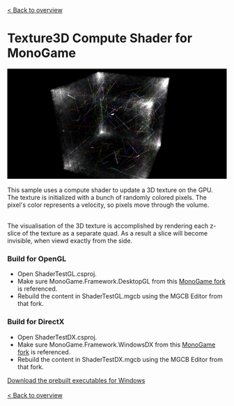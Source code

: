 [< Back to overview](https://github.com/cpt-max/MonoGame-Shader-Samples/tree/overview)

# Texture3D Compute Shader for MonoGame

![Screenshots](https://github.com/cpt-max/MonoGame-Shader-Samples/blob/overview/Screenshots/Texture3D.jpg?raw=true)

This sample uses a compute shader to update a 3D texture on the GPU.<br>
The texture is initialized with a bunch of randomly colored pixels. The pixel's color represents a velocity, so pixels move through the volume.<br><br>

The visualisation of the 3D texture is accomplished by rendering each z-slice of the texture as a separate quad. As a result a slice will become invisible, when viewd exactly from the side.

### Build for OpenGL
- Open ShaderTestGL.csproj.
- Make sure MonoGame.Framework.DesktopGL from this [MonoGame fork](https://github.com/MonoGame/MonoGame/pull/7533) is referenced.
- Rebuild the content in ShaderTestGL.mgcb using the MGCB Editor from that fork.

### Build for DirectX
- Open ShaderTestDX.csproj.
- Make sure MonoGame.Framework.WindowsDX from this [MonoGame fork](https://github.com/MonoGame/MonoGame/pull/7533) is referenced. 
- Rebuild the content in ShaderTestDX.mgcb using the MGCB Editor from that fork. 


[Download the prebuilt executables for Windows](https://www.dropbox.com/s/c5h81mtgw5pnctu/Monogame%20Shader%20Samples.zip?dl=1)
<br><br>
[< Back to overview](https://github.com/cpt-max/MonoGame-Shader-Samples/tree/overview)








